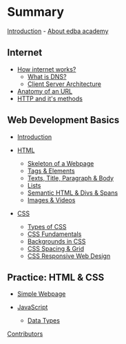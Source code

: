 # Summary

<!-- Prefix -->
[Introduction](./ReadMe.md)
    - [About edba academy](./edba-academy.md)

## Internet

- [How internet works?](./internet/how-internet-works.md)
  - [What is DNS?](./internet/what-is-dns.md)
  - [Client Server Architecture](./internet/client-server.md)
- [Anatomy of an URL](./internet/anatomy-of-url.md)
- [HTTP and it's methods](./internet/http-and-methods.md)

## Web Development Basics

- [Introduction](./web-development-basics/introduction.md)
- [HTML](./web-development-basics/html-1-intro.md)
  - [Skeleton of a Webpage](./web-development-basics/html-2-skeleton.md)
  - [Tags & Elements](./web-development-basics/html-tags-elements.md)
  - [Texts, Title, Paragraph & Body](./web-development-basics/html-texts-title-para-body.md)
  - [Lists](./web-development-basics/html-lists.md)
  - [Semantic HTML & Divs & Spans](./web-development-basics/html-semantic-divs-spans.md)
  - [Images & Videos](./web-development-basics/html-images-videos.md)
    <!-- - [Forms](./web-development-basics/html-forms.md) -->
    <!-- - [Links & Anchor Tag](./web-development-basics/html-links-anchor-tags.md) -->
    <!-- - [Tables](./web-development-basics/html-tables.md) -->

- [CSS](./web-development-basics/css-intro.md)
  - [Types of CSS](./web-development-basics/css-types.md)
  - [CSS Fundamentals](./web-development-basics/css-fundamentals.md)
  - [Backgrounds in CSS](./web-development-basics/css-backgrounds.md)
  - [CSS Spacing & Grid](./web-development-basics/css-spacing.md)
  - [CSS Responsive Web Design](./web-development-basics/css-responsive.md)

## Practice: HTML & CSS

- [Simple Webpage](./web-development-basics/html-project-webpage.md)

- [JavaScript]()
  - [Data Types]()

[Contributors]()
